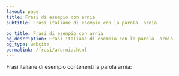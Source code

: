 ```yaml
---
layout: page
title: Frasi di esempio con arnia 
subtitle: Frasi italiane di esempio con la parola  arnia

og_title: Frasi di esempio con arnia 
og_description: Frasi italiane di esempio con la parola  arnia
og_type: website
permalink: /frasi/a/arnia.html
---
```


Frasi italiane di esempio contenenti la parola arnia:


